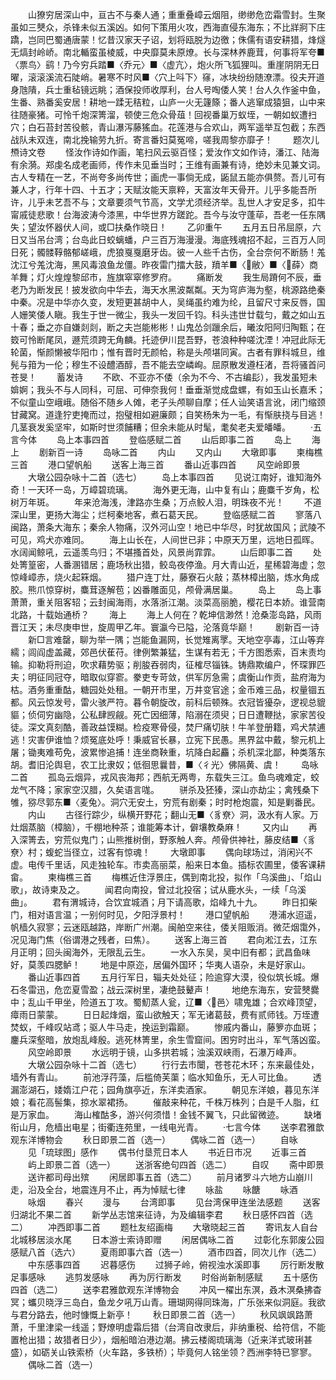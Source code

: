 <!-- { "loadSidebar": true } -->
　　山獠穷居深山中，亘古不与秦人通；重重叠嶂云烟阻，缈缈危峦霜雪封。生聚虽如三僰众，杀锋未似五溪凶。如何下策用火攻，西海直侵东海东；不比牂牁下庄蹻，岂同巴蜀通唐蒙！忆昔汉家天子诏，划将瓯脱为边徼；侏儒有语安耕猎，烽燧无熇封岭峤。南北輴蛮虽棱威，中央靡莫未原燎。长与深林养鹿茸，何事将军夸■〈票鸟〉鹞！乃今穷兵踏■〈乔元〉■〈虚亢〉，炮火所飞狐狸叫。重崖阴阴无日曜，滚滚溪流石陡峭。暑寒不时风■〈穴上呌下〉窱，冰块纷纷随潦漂。役夫开道身虺隤，兵士重毡镜远眺；酒保投师收厚利，台人号啕倭人笑！台人久作釜中鱼，生番、熟番奚安居！耕地一蹂无秸粒，山庐一火无籧篨；番人逃窜成猿狙，山中来往随豪猪。可怜千炮深箐溜，顿使三危众骨葅！回视番巢万蚁垤，一朝如蚁遭扫穴；白石苔封苦役骸，青山瀑泻藤猺血。花莲港与合欢山，两军遥举互包截；东西战队未双连，南北挽输劳九折。寄言番妇莫冤啼，嗟我周黎亦靡孑！
　　题次儿槱诗文卷
　　怪汝作诗如作画，笔扫风云驱百怪；爱汝作文如作诗，潘江、陆海有余漪。郑虔名成老画师，传作未见垂当时；王维有画兼有诗，绝妙未见兼文词。古人专精在一艺，不尚夸多尚传世；画虎一事倘无成，鼫鼠五能亦俱赘。吾儿可有兼人才，行年十四、十五才；天赋汝能天禀粹，天富汝年天骨开。儿乎多能吾所许，儿乎未艺吾不与；文章要须气节高，文学尤须经济举。乱世人才安足多，扣牛甯戚徒悲歌！台海波涛今漆黑，中华世界方蹉跎。吾今与汝守蓬荜，吾老一任东隅失；望汝怀器伏人间，或□扶桑作晓日！
　　乙卯重午
　　五月五日吊屈原，六日又当吊台湾；台岛此日蛟螭蟠，户三百万海漫漫。海底残魂招不起，三百万人同日死；髑髅鞟骼郁嵯峨，虎狼戛戛磨牙齿。彼一人些千古伤，全台奈何不断肠！羗沈江兮羗沈海，黑风毒浪鱼龙僵。昨夜雷门擂大鼓，羵羊■〈敝〉■〈薛〉商羊舞；灯火煌煌黎邱市，旌旗窣窣修罗府。
　　痛断发
　　我生局蹐何不辰，垂老乃为断发民！披发欲向中华去，海天水黑波粼粼。天为穹庐海为壑，桃源路绝秦中秦。况是中华亦久变，发短更甚胡中人，吴绳虽约难为纶，且留尺寸来反唇，国人姗笑倭人瞋。我生于世一微尘，我头一发回千钧。科头违世廿载匀，戴之如山五十春；垂之亦自嫌剡剡，断之夫岂能彬彬！山鬼怂剑躐余后，曦汝阳阿归陶甄；在笯可怜断尾凤，遯荒须跨无角麟。托迹伊川昆吾野，苍浪种种嗟沈湮！冲冠此际无轮菌，惭颜懒被华阳巾；惟有晋时无颜帢，称是头颅堪同寅。古者有罪科城旦，维髡与箝为一伦；穆生不设醴酒醇，吾不能去空嶙峋。屈原散发遵枉渚，吾将骚首问苍旻！
　　蓄发诗
　　不欧、不亚亦不倭（余为不今、不古编髟），我发虽短未媕婀；我头不与人同科，可屈、可伸奈我何！垂垂渐觉成盘螺，有如玉山长嘉禾；不似童山空峨峨。随俗不随乡人傩，老子头颅聊自摩；任人讪笑语言讹，闭门缩颈甘藏窝。道逢狞吏掩而过，抱璧相如避廉颇；自笑杨朱为一毛，有惭肤挠与目逃！几茎衰发奚坚牢，如斯时世须餔糟；但余未能从时髦，耄矣老夫爱皤皤。
　　·五言今体
　　岛上本事四首
　　登临感赋二首
　　山后即事二首
　　岛上
　　海上
　　剧新百一诗
　　岛咏二首
　　内山
　　又内山
　　大墩即事
　　柬梅樵三首
　　港口望帆船
　　送客上海三首
　　番山近事四首
　　风空岭即景
　　大墩公园杂咏十二首（选七）
　　岛上本事四首
　　见说江南好，谁知海外奇！一天环一岛，万嶂碧琉璃。
　　海外更无海，山中复有山；鹿麋千岁角，松树万年斑。
　　年来沧海浅，津路亦生桑；万点鲛人泪，明珠夜不光！
　　不道深山里，更扬大海尘；烂柯秦地客，煮石葛天民。
　　登临感赋二首
　　寥落八闽路，萧条大海东；秦余人物痛，汉外河山空！地已中华尽，时犹故国风；武陵不可见，鸡犬亦难同。
　　海上山长在，人间世已非；中原天万里，远地日孤晖。水阔闻鲸吼，云遥羡鸟归；不堪搔首处，风景尚霏霏。
　　山后即事二首
　　处处箐篁密，人番溷错居；鹿场秋出猎，鲛岛夜停渔。月大青山近，星稀碧海虚；忽惊峰嶂赤，烧火起箖烟。
　　猎户连丁灶，藤寮石火敲；蒸林樟出脑，炼水角成胶。熊爪惊穿树，麋茸逐解苞；凶番雕面见，颅骨满居巢。
　　岛上
　　岛上事萧萧，重关阻客轺；云封闽海雨，水落浙江潮。淡菜高丽脆，樱花日本娇。谁营南北路，十载始通桥？
　　海上
　　海上人何在？乾坤信渺然！沧桑澎岛路，风雨晋江天；未尽庚申世，旋周甲乙年。寰瀛今已隘，沦落竟华巅！
　　剧新百一诗
　　新□言难罄，聊为举一隅；岂能鱼漏网，长觉雉离罦。天地空亭毒，江山等弃繻；闾阎虚盖藏，郊邑伏萑苻。律例繁兼猛，生谋有若无；千方图悉索，百末责均输。抑勒将刑迫，吹求藉势驱；削朘吞弱肉，征榷尽锱铢。铸鼎欺编户，怀琛罪匹夫；明征同冠夺，暗取似穿窬。豢吏专苛敛，供军厉急需；虞衡山作贡，盐府海为枯。酒务重重酤，糖园处处租。一朝开市里，万井变官途；金币难三品，权量锢五都。风云惊发号，雷火骇严符。暮令朝旋改，前科后顿殊。衣冠皆獶杂，逻视总貔貙；侦伺穷幽隐，公私肆觊觎。死亡因细薄，陷溺在须臾；日日遭鞭挞，家家苦役徒。深文真刻酷，善政益馍糊。检疫寒骨侵，焚尸痛切肤！牛羊登册籍，鸡犬禁逋逃！灾害伊谁恤？烦冤底处呼！秉威官长暴，立宪下民愚。黑界盆中戴，黎元机上屠；锄夷难苟免，波累惨追捕！连坐商鞅重，坑降白起麤；杀机深北鄙，种类落东胡。耆旧沦舆皂，农工比隶奴；低徊思曩昔，■〈彳光〉佛隔黄、虞！
　　岛咏二首
　　孤岛云烟异，戎风丧海邦；西航无两粤，东载失三江。鱼鸟魂难定，蛟龙气不降；家家空汉腊，久矣语言哤。
　　骈杀及狉獉，深山亦劫尘；禽残桑下雊，猕尽郭东■〈麦兔〉。洞穴无安土，穷荒有剧秦；时时枪炮震，知是剿番民。
　　内山
　　古径行踪少，纵横开野花；翻山无■〈豸尞〉洞，汲水有人家。万灶烟蒸脑（樟脑），千棚地种茶；谁能筹本计，僻壤教桑麻！
　　又内山
　　再入深箐去，穷荒似鬼门；山熊推树倒，野豕触人奔。颅骨供神社，藤皮结■〈豸尞〉村；蝮蛇当径立，过客有惊魂！
　　大墩即事
　　偶向球场过，消闲兴不虚。电传千里话，风走独轮车。市卖高丽菜，船来日本鱼。插标农圃里，倭客课耕畲。
　　柬梅樵三首
　　梅樵近住浮景庄，偶到南北投，拟作「乌溪曲」、「焰山歌」，故诗柬及之。
　　闻君向南投，曾过北投宿；试从鹿水头，一续「乌溪曲」。
　　君有渭城诗，合饮宜城酒；月下请高歌，焰峰九十九。
　　昨日扣柴门，相对语言温；一别何时见，夕阳浮景村！
　　港口望帆船
　　港浦水迢遥，帆樯久寂寥；云迷瓯越路，岸断广州潮。闽舶空来往，倭关阻贩消。微茫烟霭外，况见海门焦（俗谓港之残者，曰焦）。
　　送客上海三首
　　君向淞江去，江东月正明；回头闽海外，无限乱云生。
　　一水入东吴，吴中旧有都；武昌鱼味好，莫羡四腮鲈！
　　地是中原迩，居偏外国环；华夷人语杂，未是好家山。
　　番山近事四首
　　五月行军日，辎夫处处征；险逾穿大漠，役似筑长城。爆石冬雷迅，危峦夏雪盈；战云深树里，凄绝鼓鼙声！
　　地绝东海东，安营僰爨中；乱山千甲坐，险道五丁攻。蜀魛蒸人瓮，辽■〈邑〉啸鬼雄；合欢峰顶望，瘴雨日蒙蒙。
　　日日起烽烟，蛮山欲触天；军无诸葛鼓，费有贰师钱。万垤遭焚蚁，千峰叹站鸢；驱人牛马走，挽运到霜巅。
　　惨戚内番山，藤箩亦血斑；鏖兵深壑暗，放炮乱峰殷。逃死林箐里，余生雪窟间。困穷时出斗，军气落凶蛮。
　　风空岭即景
　　水远明于镜，山多拱若城；浊溪双峡雨，石瀑万峰声。
　　大墩公园杂咏十二首（选七）
　　行行去市闤，苍苍花木环；东来最佳处，墙外有青山。
　　前池浮荇藻，后槛倚芙蕖；临水知鱼乐，无人可比鱼。
　　透漏澎湖石，婑媠江户花；园角旗亭近，东洋卖酒家。
　　朝见东洋娘，暮见东洋娘；看花高髻集，掠水翠裙扬。
　　催敲来种花，千株万株列；白是千人脂，红是万家血。
　　海山榷酤多，游兴何须惜！金钱不翼飞，只此留微迹。
　　缺堵衔山月，危樯出电星；街衢连苑里，一线电光青。
　　·七言今体
　　送李君雅歆观东洋博物会
　　秋日即景二首（选一）
　　偶咏二首（选一）
　　自咏
　　见「琉球图」感作
　　偶书付垦荒日本人
　　书近日市况
　　近事三首
　　屿上即景二首（选一）
　　送浙客绝句四首（选二）
　　自叹
　　斋中即景
　　送许都司母出殡
　　闲居即事五首（选二）
　　前月诸罗斗六地方山崩川走，沿及全台，地震连月不止，再为悼赋七律
　　咏盐
　　咏餹
　　咏酒
　　咏烟
　　春兴
　　漫与
　　台湾即事
　　见台湾保甲连坐法感题
　　送客归湖北不果二首
　　新学丛志馆来征诗，为及编辑李君
　　秋日感怀四首（选二）
　　冲西即事二首
　　题杜友绍画梅
　　大墩晓起三首
　　寄讯友人自台北城移居淡水尾
　　日本游士索诗即赠
　　闲居偶咏二首
　　过彰化东郭废公园感赋八首（选六）
　　夏雨即事六首（选一）
　　酒市四首，同次儿作（选二）
　　中东感事四首
　　迟暮感伤
　　过狮子岭，俯视浊水溪即事
　　厉行断发散足事感咏
　　逃剪发感咏
　　再为厉行断发
　　时俗尚新制感赋
　　五十感伤四首（选二）
　　送李君雅歆观东洋博物会
　　冲风一櫂出东溟，叒木溟桑拂杳冥；蠵贝晓浮三岛白，鱼龙夕吼万山青。珊瑚网得同珠海，广乐张来似洞庭。我欲与君分路去，他时慷慨上新亭！
　　秋日即景二首（选一）
　　秋风飒飒路萧萧，千里津梁一线遥；野燎明虚霜后猎（台湾自改隶后，非纳重税、给符信，不能置枪出猎；故猎者日少），烟船暗泊港边潮。拂云楼阁琉璃海（近来洋式玻琍甚盛），如砺关山铁索桥（火车路，多铁桥）；毕竟何人铭坐领？西洲李特已寥寥。
　　偶咏二首（选一）
